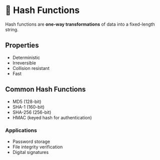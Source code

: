 # 🧾 Hash Functions

Hash functions are **one-way transformations** of data into a fixed-length string.

## Properties
- Deterministic
- Irreversible
- Collision resistant
- Fast

## Common Hash Functions
- MD5 (128-bit)  
- SHA-1 (160-bit)  
- SHA-256 (256-bit)  
- HMAC (keyed hash for authentication)

### Applications
- Password storage
- File integrity verification
- Digital signatures
